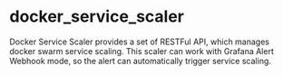 # docker_service_scaler

Docker Service Scaler provides a set of RESTFul API, which manages docker swarm service scaling. This scaler can work with Grafana Alert Webhook mode, so the alert can automatically trigger service scaling. 
